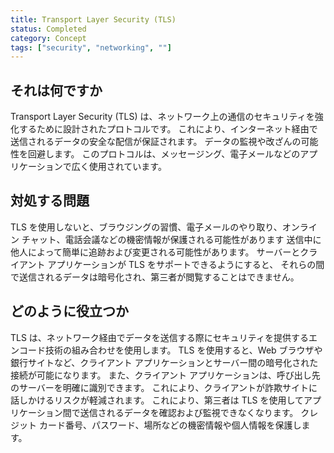 ```yaml
---
title: Transport Layer Security (TLS)
status: Completed
category: Concept
tags: ["security", "networking", ""]
---
```


## それは何ですか

Transport Layer Security (TLS) は、ネットワーク上の通信のセキュリティを強化するために設計されたプロトコルです。
これにより、インターネット経由で送信されるデータの安全な配信が保証されます。
データの監視や改ざんの可能性を回避します。
このプロトコルは、メッセージング、電子メールなどのアプリケーションで広く使用されています。

## 対処する問題

TLS を使用しないと、ブラウジングの習慣、電子メールのやり取り、オンライン チャット、電話会議などの機密情報が保護される可能性があります
送信中に他人によって簡単に追跡および変更される可能性があります。
サーバーとクライアント アプリケーションが TLS をサポートできるようにすると、
それらの間で送信されるデータは暗号化され、第三者が閲覧することはできません。

## どのように役立つか

TLS は、ネットワーク経由でデータを送信する際にセキュリティを提供するエンコード技術の組み合わせを使用します。
TLS を使用すると、Web ブラウザや銀行サイトなど、クライアント アプリケーションとサーバー間の暗号化された接続が可能になります。
また、クライアント アプリケーションは、呼び出し先のサーバーを明確に識別できます。
これにより、クライアントが詐欺サイトに話しかけるリスクが軽減されます。
これにより、第三者は TLS を使用してアプリケーション間で送信されるデータを確認および監視できなくなります。
クレジット カード番号、パスワード、場所などの機密情報や個人情報を保護します。
